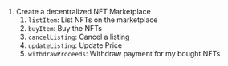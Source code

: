 1. Create a decentralized NFT Marketplace
    1. `listItem`: List NFTs on the marketplace
    2. `buyItem`: Buy the NFTs
    3. `cancelListing`: Cancel a listing
    4. `updateListing`: Update Price
    5. `withdrawProceeds`: Withdraw payment for my bought NFTs
